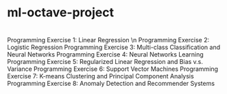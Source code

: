 # ml-octave-project
#
Programming Exercise 1: Linear Regression \n
Programming Exercise 2: Logistic Regression
Programming Exercise 3: Multi-class Classification and Neural Networks
Programming Exercise 4: Neural Networks Learning
Programming Exercise 5: Regularized Linear Regression and Bias v.s. Variance
Programming Exercise 6: Support Vector Machines
Programming Exercise 7: K-means Clustering and Principal Component Analysis
Programming Exercise 8: Anomaly Detection and Recommender Systems
#
